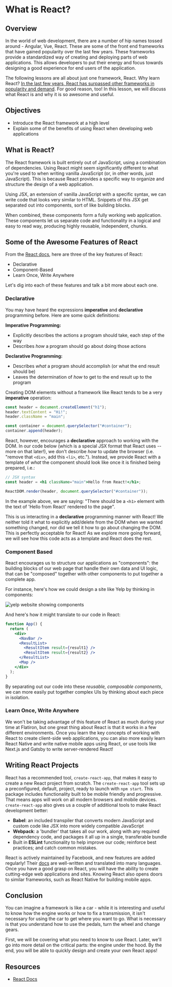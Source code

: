 # What is React?

## Overview

In the world of web development, there are a number of hip names tossed around -
Angular, Vue, React. These are some of the front end frameworks that have gained
popularity over the last few years. These frameworks provide a standardized way
of creating and deploying parts of web applications. This allows developers to
put their energy and focus towards designing a good experience for end users of
the application.

The following lessons are all about just one framework, React. Why learn React?
[In the last few years, React has surpassed other frameworks in popularity and
demand](https://gist.github.com/tkrotoff/b1caa4c3a185629299ec234d2314e190). For
good reason, too! In this lesson, we will discuss what React is and why it is so
awesome and useful.

## Objectives

- Introduce the React framework at a high level
- Explain some of the benefits of using React when developing web applications

## What is React?

The React framework is built entirely out of JavaScript, using a combination of
dependencies. Using React might seem significantly different to what you're used
to when writing vanilla JavaScript (or, in other words, just JavaScript). This
is because React provides a specific way to organize and structure the design of
a web application.

Using JSX, an extension of vanilla JavaScript with a specific syntax, we can
write code that looks very similar to HTML. Snippets of this JSX get separated
out into components, sort of like building blocks.

When combined, these components form a fully working web application. These
components let us separate code and functionality in a logical and easy to read
way, producing highly reusable, independent, chunks.

## Some of the Awesome Features of React

From the [React docs][], here are three of the key features
of React:

- Declarative
- Component-Based
- Learn Once, Write Anywhere

Let's dig into each of these features and talk a bit more about each one.

### Declarative

You may have heard the expressions **imperative** and **declarative**
programming before. Here are some quick definitions:

**Imperative Programming:**

- Explicitly describes the actions a program should take, each step of the way
- Describes _how_ a program should go about doing those actions

**Declarative Programming:**

- Describes _what_ a program should accomplish (or what the end result should be)
- Leaves the determination of _how_ to get to the end result up to the program

Creating DOM elements without a framework like React tends to be a very **imperative** operation:

```js
const header = document.createElement("h1");
header.textContent = "Hi!";
header.className = "main";

const container = document.querySelector("#container");
container.append(header);
```

React, however, encourages a **declarative** approach to working with the DOM.
In our code below (which is a special JSX format that React uses -- more on that
later!), we don't describe _how_ to update the browser (i.e. "remove that
`<div>`, add this `<li>`, etc."). Instead, we provide React with a template of
_what_ the component should look like once it is finished being prepared, i.e.:

```jsx
// JSX syntax
const header = <h1 className="main">Hello from React!</h1>;

ReactDOM.render(header, document.querySelector("#container"));
```

In the example above, we are saying: "There should be a `<h1>` element with the
text of 'Hello from React' rendered to the page".

This is us interacting in a **declarative** programming manner with React! We
neither told it what to explicitly add/delete from the DOM when we wanted
something changed, nor did we tell it how to go about changing the DOM. This is
perfectly acceptable for React! As we explore more going forward, we will see
how this code acts as a template and React does the rest.

### Component Based

React encourages us to structure our applications as "components": the building
blocks of our web page that handle their own data and UI logic, that can be
"composed" together with other components to put together a complete app.

For instance, here's how we could design a site like Yelp by thinking in components:

![yelp website showing components](https://curriculum-content.s3.amazonaws.com/react/yelp-components.png)

And here's how it might translate to our code in React:

```jsx
function App() {
  return (
    <div>
      <NavBar />
      <ResultList>
        <ResultItem result={result1} />
        <ResultItem result={result2} />
      </ResultList>
      <Map />
    </div>
  );
}
```

By separating out our code into these _reusable, composable components_, we can
more easily put together complex UIs by thinking about each piece in isolation.

### Learn Once, Write Anywhere

We won't be taking advantage of this feature of React as much during your time
at Flatiron, but one great thing about React is that it works in a few different
environments. Once you learn the key concepts of working with React to create
client-side web applications, you can also more easily learn React Native and
write native mobile apps using React, or use tools like Next.js and Gatsby to
write server-rendered React!

## Writing React Projects

React has a recommended tool, `create-react-app`, that makes it easy to create a
new React project from scratch. The `create-react-app` tool sets up a
preconfigured, default, project, ready to launch with `npm start`. This package
includes functionality built to be mobile friendly and progressive. That means
apps will work on all modern browsers and mobile devices. `create-react-app`
also gives us a couple of additional tools to make React development better:

- **Babel**: an included transpiler that converts modern JavaScript and custom
  code like JSX into more widely compatible JavaScript
- **Webpack**: a 'bundler' that takes all our work, along with any required
  dependency code, and packages it all up in a single, transferable bundle
- Built in **ESLint** functionality to help improve our code; reinforce best
  practices; and catch common mistakes.

React is actively maintained by Facebook, and new features are added regularly!
Their [docs](https://reactjs.org/) are well-written and translated into many
languages. Once you have a good grasp on React, you will have the ability to
create cutting-edge web applications and sites. Knowing React also opens doors
to similar frameworks, such as React Native for building mobile apps.

## Conclusion

You can imagine a framework is like a car - while it is interesting and useful
to know how the engine works or how to fix a transmission, it isn't necessary
for using the car to get where you want to go. What is necessary is that you
understand how to use the pedals, turn the wheel and change gears.

First, we will be covering what you need to know to use React. Later, we'll go
into more detail on the critical parts: the engine under the hood. By the end,
you will be able to quickly design and create your own React apps!

## Resources

- [React Docs][]

[react docs]: https://reactjs.org/
